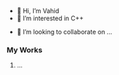 - 👋 Hi, I’m Vahid
- 👀 I’m interested in C++
<!-- - 🌱 I’m currently learning ... -->
- 💞️ I’m looking to collaborate on ...

<!---
vahiddini/vahiddini is a ✨ special ✨ repository because its `README.md` (this file) appears on your GitHub profile.
You can click the Preview link to take a look at your changes.
--->
### My Works
1. ...

